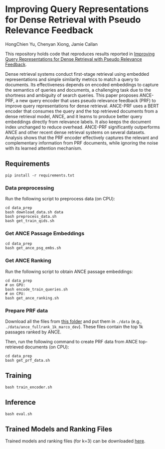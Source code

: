 # Improving Query Representations for Dense Retrieval with Pseudo Relevance Feedback

HongChien Yu, Chenyan Xiong, Jamie Callan

This repository holds code that reproduces results reported in 
[Improving Query Representations for Dense Retrieval with Pseudo Relevance Feedback](https://arxiv.org/abs/2108.13454). 


Dense retrieval systems conduct first-stage retrieval using embedded representations and simple similarity metrics to 
match a query to documents. Its effectiveness depends on encoded embeddings to capture the semantics of queries and 
documents, a challenging task due to the shortness and ambiguity of search queries. This paper proposes ANCE-PRF, 
a new query encoder that uses pseudo relevance feedback (PRF) to improve query representations for dense retrieval. 
ANCE-PRF uses a BERT encoder that consumes the query and the top retrieved documents from a dense retrieval model, 
ANCE, and it learns to produce better query embeddings directly from relevance labels. 
It also keeps the document index unchanged to reduce overhead. ANCE-PRF significantly outperforms ANCE and other recent
dense retrieval systems on several datasets. Analysis shows that the PRF encoder effectively captures the relevant and 
complementary information from PRF documents, while ignoring the noise with its learned attention mechanism.

## Requirements
```
pip install -r requirements.txt
```

### Data preprocessing
Run the following script to preprocess data (on CPU): 
```angular2html
cd data_prep
bash download_data.sh data
bash preprocess_data.sh
bash get_train_qids.sh
```


### Get ANCE Passage Embeddings
```angular2html
cd data_prep
bash get_ance_psg_embs.sh
```


### Get ANCE Ranking
Run the following script to obtain ANCE passage embeddings: 
```angular2html
cd data_prep
# on GPU: 
bash encode_train_queries.sh
# on CPU: 
bash get_ance_ranking.sh
```


### Prepare PRF data 
Download all the files from [this folder](https://drive.google.com/drive/folders/1umsN7rnlWAcLZBZPuXs5ay5sdIQuIOct?usp=sharing) and put them in `./data` (e.g., `./data/ance_fullrank_1k_marco_dev`). These files contain the top 1k passages ranked by ANCE. 

Then, run the following command to create PRF data from ANCE top-retrieved documents (on CPU): 
```angular2html
cd data_prep 
bash get_prf_data.sh
```

## Training 
```angular2html
bash train_encoder.sh
```

## Inference 
```
bash eval.sh
```

## Trained Models and Ranking Files 
Trained models and ranking files (for k=3) can be downloaded [here](https://drive.google.com/drive/folders/1FybKqWbE1Ap1xDd8MR01ZOqXn9W0Xy8b?usp=sharing). 


